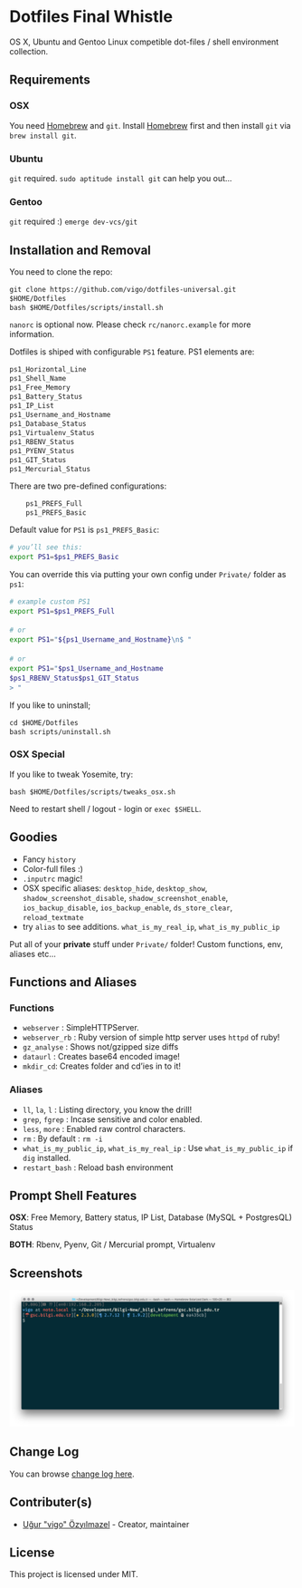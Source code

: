 # Dotfiles Final Whistle

OS X, Ubuntu and Gentoo Linux competible dot-files / shell environment
collection.

## Requirements
### OSX

You need [Homebrew][brew] and `git`. Install [Homebrew][brew] first and then
install `git` via `brew install git`.

### Ubuntu

`git` required. `sudo aptitude install git` can help you out...

### Gentoo

`git` required :) `emerge dev-vcs/git`

## Installation and Removal

You need to clone the repo:

    git clone https://github.com/vigo/dotfiles-universal.git $HOME/Dotfiles
    bash $HOME/Dotfiles/scripts/install.sh

`nanorc` is optional now. Please check `rc/nanorc.example` for more information.

Dotfiles is shiped with configurable `PS1` feature. PS1 elements are:

    ps1_Horizontal_Line
    ps1_Shell_Name
    ps1_Free_Memory
    ps1_Battery_Status
    ps1_IP_List
    ps1_Username_and_Hostname
    ps1_Database_Status
    ps1_Virtualenv_Status
    ps1_RBENV_Status
    ps1_PYENV_Status
    ps1_GIT_Status
    ps1_Mercurial_Status

There are two pre-defined configurations:

        ps1_PREFS_Full
        ps1_PREFS_Basic

Default value for `PS1` is `ps1_PREFS_Basic`:

```bash
# you’ll see this:
export PS1=$ps1_PREFS_Basic
```

You can override this via putting your own config under `Private/` folder as `ps1`:

```bash
# example custom PS1
export PS1=$ps1_PREFS_Full

# or
export PS1="${ps1_Username_and_Hostname}\n$ "

# or
export PS1="$ps1_Username_and_Hostname
$ps1_RBENV_Status$ps1_GIT_Status
> "
```

If you like to uninstall;

    cd $HOME/Dotfiles
    bash scripts/uninstall.sh

### OSX Special

If you like to tweak Yosemite, try:

    bash $HOME/Dotfiles/scripts/tweaks_osx.sh

Need to restart shell / logout - login or `exec $SHELL`.

## Goodies

* Fancy `history`
* Color-full files :)
* `.inputrc` magic!
* OSX specific aliases: `desktop_hide`, `desktop_show`, `shadow_screenshot_disable`,
`shadow_screenshot_enable`, `ios_backup_disable`, `ios_backup_enable`,
`ds_store_clear`, `reload_textmate`
* try `alias` to see additions. `what_is_my_real_ip`, `what_is_my_public_ip`

Put all of your **private** stuff under `Private/` folder! Custom functions,
env, aliases etc...

## Functions and Aliases

### Functions

- `webserver` : SimpleHTTPServer.
- `webserver_rb` : Ruby version of simple http server uses `httpd` of ruby!
- `gz_analyse` : Shows not/gzipped size diffs
- `dataurl` : Creates base64 encoded image!
- `mkdir_cd`: Creates folder and cd’ies in to it!

### Aliases

- `ll`, `la`, `l` : Listing directory, you know the drill!
- `grep`, `fgrep` : Incase sensitive and color enabled.
- `less`, `more` : Enabled raw control characters.
- `rm` : By default : `rm -i`
- `what_is_my_public_ip`, `what_is_my_real_ip` : Use `what_is_my_public_ip` if `dig` installed.
- `restart_bash` : Reload bash environment

## Prompt Shell Features

**OSX**: Free Memory, Battery status, IP List, Database (MySQL + PostgresQL) Status

**BOTH**: Rbenv, Pyenv, Git / Mercurial prompt, Virtualenv

## Screenshots

![Terminal Screen](screenshot.png)

## Change Log

You can browse [change log here](CHANGELOG.md).

## Contributer(s)

* [Uğur "vigo" Özyılmazel][01] - Creator, maintainer

## License

This project is licensed under MIT.


[01]: https://github.com/vigo
[brew]: http://brew.sh
